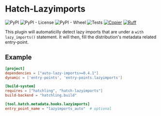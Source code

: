 # Hatch-Lazyimports

![PyPI](https://img.shields.io/pypi/v/hatch-lazyimports)
![PyPI - License](https://img.shields.io/pypi/l/hatch-lazyimports)
![PyPI - Wheel](https://img.shields.io/pypi/wheel/hatch-lazyimports)
![Tests](https://github.com/hmiladhia/hatch-lazyimports/actions/workflows/quality.yaml/badge.svg)
[![Copier](https://img.shields.io/endpoint?url=https://raw.githubusercontent.com/copier-org/copier/master/img/badge/badge-grayscale-inverted-border-orange.json)](https://github.com/copier-org/copier)
[![Ruff](https://img.shields.io/endpoint?url=https://raw.githubusercontent.com/astral-sh/ruff/main/assets/badge/v2.json)](https://github.com/astral-sh/ruff)

This plugin will automaticilly detect lazy imports that are under a `with lazy_imports()` statement.
It will then, fill the distribution's metadata related entry-point.

## Example

```toml
[project]
dependencies = ["auto-lazy-imports>=0.4.1"]
dynamic = ['entry-points', 'entry-points.lazyimports']

[build-system]
requires = ["hatchling", "hatch-lazyimports"]
build-backend = "hatchling.build"

[tool.hatch.metadata.hooks.lazyimports]
entry_point_name = "lazyimports_auto"  # optional
```
